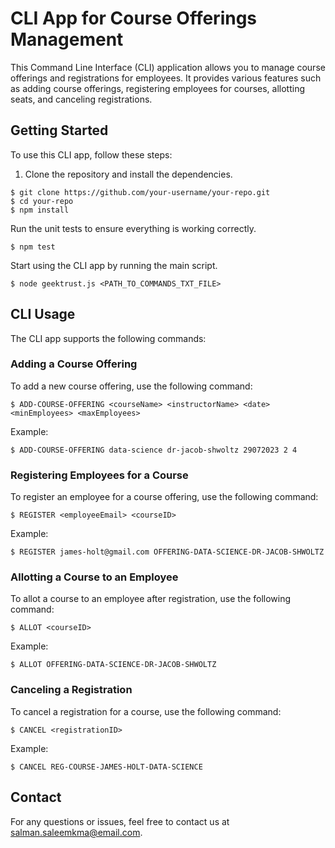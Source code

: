 # CLI App for Course Offerings Management
This Command Line Interface (CLI) application allows you to manage course offerings and registrations for employees. It provides various features such as adding course offerings, registering employees for courses, allotting seats, and canceling registrations.

## Getting Started
To use this CLI app, follow these steps:

1. Clone the repository and install the dependencies.

```
$ git clone https://github.com/your-username/your-repo.git
$ cd your-repo
$ npm install
```

Run the unit tests to ensure everything is working correctly.

```
$ npm test

```

Start using the CLI app by running the main script.

```
$ node geektrust.js <PATH_TO_COMMANDS_TXT_FILE>
```

## CLI Usage
The CLI app supports the following commands:

### Adding a Course Offering
To add a new course offering, use the following command:

```
$ ADD-COURSE-OFFERING <courseName> <instructorName> <date> <minEmployees> <maxEmployees>
```

Example:

```
$ ADD-COURSE-OFFERING data-science dr-jacob-shwoltz 29072023 2 4
```

### Registering Employees for a Course
To register an employee for a course offering, use the following command:

```
$ REGISTER <employeeEmail> <courseID>
```

Example:

```
$ REGISTER james-holt@gmail.com OFFERING-DATA-SCIENCE-DR-JACOB-SHWOLTZ
```

### Allotting a Course to an Employee
To allot a course to an employee after registration, use the following command:

```
$ ALLOT <courseID>
```

Example:

```
$ ALLOT OFFERING-DATA-SCIENCE-DR-JACOB-SHWOLTZ
```

### Canceling a Registration
To cancel a registration for a course, use the following command:

```
$ CANCEL <registrationID>
```

Example:

```
$ CANCEL REG-COURSE-JAMES-HOLT-DATA-SCIENCE
```

## Contact
For any questions or issues, feel free to contact us at salman.saleemkma@email.com.